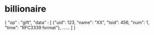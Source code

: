 billionaire
===========

{
    "op"    :   "gift",
    "data"  :   [
                    {"uid": 123, "name": "XX", "tsid": 456, "num": 1, "time": "RFC3339 format"},
                    ......
                ]
}
